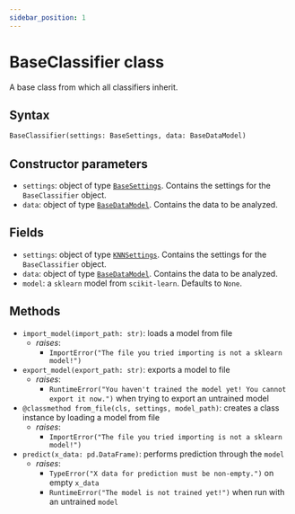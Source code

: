 ```yaml
---
sidebar_position: 1
---
```


# BaseClassifier class

A base class from which all classifiers inherit.

## Syntax

```python
BaseClassifier(settings: BaseSettings, data: BaseDataModel)
```

## Constructor parameters

- `settings`: object of type [`BaseSettings`](./basesettings.md). Contains the settings for
  the `BaseClassifier` object.
- `data`: object of type [`BaseDataModel`](../base/basedatamodel.md). Contains the data to be analyzed.

## Fields

- `settings`: object of type [`KNNSettings`](../knn/knnsettings). Contains the settings for
  the `BaseClassifier` object. 
- `data`: object of type [`BaseDataModel`](../base/basedatamodel.md). Contains the data to be analyzed.
- `model`: a `sklearn` model from `scikit-learn`. Defaults to `None`.

## Methods

- `import_model(import_path: str)`: loads a model from file
  - *raises*:
    - `ImportError("The file you tried importing is not a sklearn model!")`
- `export_model(export_path: str)`: exports a model to file
  - *raises*:
    - `RuntimeError("You haven't trained the model yet! You cannot export it now.")` when trying to export an untrained model
- `@classmethod from_file(cls, settings, model_path)`: creates a class instance by loading a model from file
  - *raises*:
    - `ImportError("The file you tried importing is not a sklearn model!")`
- `predict(x_data: pd.DataFrame)`: performs prediction through the `model`
  - *raises*:
    - `TypeError("X data for prediction must be non-empty.")` on empty `x_data`
    - `RuntimeError("The model is not trained yet!")` when run with an untrained `model`
